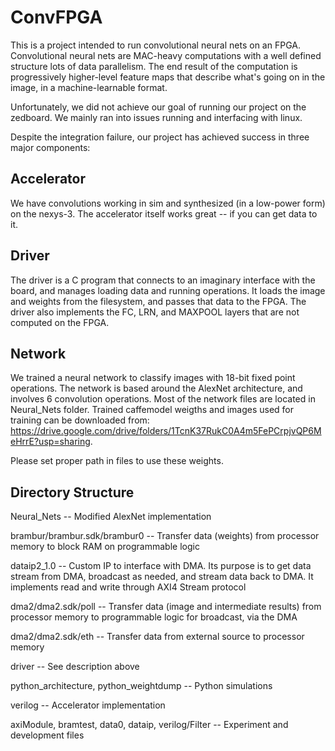 # ConvFPGA
This is a project intended to run convolutional neural nets on an FPGA.
Convolutional neural nets are MAC-heavy computations with a well defined structure lots of data parallelism. The end result of the computation is progressively higher-level feature maps that describe what's going on in the image, in a machine-learnable format.

Unfortunately, we did not achieve our goal of running our project on the zedboard. We mainly ran into issues running and interfacing with linux.

Despite the integration failure, our project has achieved success in three major components:

## Accelerator
We have convolutions working in sim and synthesized (in a low-power form) on the nexys-3. The accelerator itself works great -- if you can get data to it.

## Driver
The driver is a C program that connects to an imaginary interface with the board, and manages loading data and running operations. It loads the image and weights from the filesystem, and passes that data to the FPGA. The driver also implements the FC, LRN, and MAXPOOL layers that are not computed on the FPGA.

## Network
We trained a neural network to classify images with 18-bit fixed point operations. The network is based around the AlexNet architecture, and involves 6 convolution operations. Most of the network files are located in Neural_Nets folder. Trained caffemodel weigths and images used for training can be downloaded from: https://drive.google.com/drive/folders/1TcnK37RukC0A4m5FePCrpjvQP6MeHrrE?usp=sharing. 

Please set proper path in files to use these weights. 

## Directory Structure

Neural_Nets -- Modified AlexNet implementation

brambur/brambur.sdk/brambur0 -- Transfer data (weights) from processor memory to block RAM on programmable logic

dataip2_1.0 -- Custom IP to interface with DMA. Its purpose is to get data stream from DMA, broadcast as needed, and stream data back to DMA. It implements read and write through AXI4 Stream protocol

dma2/dma2.sdk/poll -- Transfer data (image and intermediate results) from processor memory to programmable logic for broadcast, via the DMA

dma2/dma2.sdk/eth -- Transfer data from external source to processor memory

driver -- See description above

python_architecture, python_weightdump -- Python simulations

verilog -- Accelerator implementation

axiModule, bramtest, data0, dataip, verilog/Filter -- Experiment and development files
